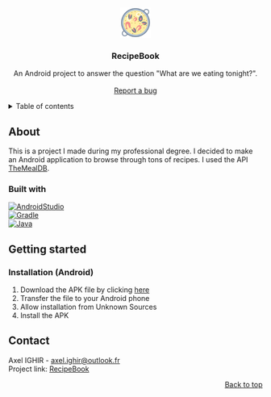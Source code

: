<div id="readme-top" align="center">
  <img src="https://github.com/Jyess/RecipeBook/blob/master/app/src/main/res/drawable/icon.png" alt="Logo" width="60">

  <h3 align="center">RecipeBook</h3>

  <p align="center">
    An Android project to answer the question "What are we eating tonight?".
    <br><br>
    <a href="https://github.com/Jyess/RecipeBook/issues">Report a bug</a>
  </p>
</div>

<details>
  <summary>Table of contents</summary>
  <ol>
    <li>
      <a href="#about">About</a>
      <ul>
        <li><a href="#built-with">Built with</a></li>
      </ul>
    </li>
    <li>
      <a href="#getting-started">Getting started</a>
      <ul>
        <li><a href="#installation-android">Installation (Android)</a></li>
      </ul>
    </li>
    <li><a href="#contact">Contact</a></li>
  </ol>
</details>

## About
This is a project I made during my professional degree. I decided to make an Android application to browse through tons of recipes. I used the API
[TheMealDB](https://www.themealdb.com/api.php). 

### Built with
[![AndroidStudio][AndroidStudio-img]][AndroidStudio-url]
<br>
[![Gradle][Gradle-img]][Gradle-url]
<br>
[![Java][Java-img]][Java-url]

## Getting started
### Installation (Android)
1. Download the APK file by clicking [here](https://github.com/Jyess/RecipeBook/releases/tag/v1.0)
2. Transfer the file to your Android phone
3. Allow installation from Unknown Sources 
4. Install the APK

## Contact
Axel IGHIR - <a mailto="axel.ighir@outlook.fr">axel.ighir@outlook.fr</a><br>
Project link: [RecipeBook](https://github.com/Jyess/RecipeBook)

<p align="right"><a href="#readme-top">Back to top</a></p>

[AndroidStudio-img]: https://img.shields.io/badge/android%20studio-3DDC84?style=for-the-badge&logo=androidstudio&logoColor=white
[AndroidStudio-url]: https://developer.android.com/studio
[Gradle-img]: https://img.shields.io/badge/gradle-02303A?style=for-the-badge&logo=gradle&logoColor=white
[Gradle-url]: https://gradle.org/
[Java-img]: https://img.shields.io/badge/java-F80000?style=for-the-badge
[Java-url]: https://www.java.com/
